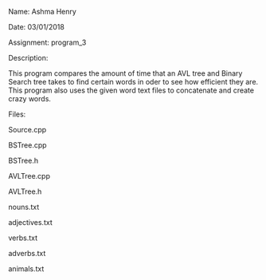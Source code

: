 
Name: Ashma Henry

Date: 03/01/2018

Assignment: program_3

Description:

This program compares the amount of time that an AVL tree and Binary Search tree 
takes to find certain words in oder to see how efficient they are. This program also 
uses the given word text files to concatenate and create crazy words.

Files:

Source.cpp

BSTree.cpp

BSTree.h

AVLTree.cpp

AVLTree.h

nouns.txt

adjectives.txt

verbs.txt

adverbs.txt

animals.txt
